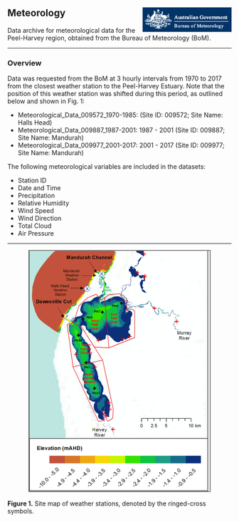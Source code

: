 ## Meteorology <img src="https://github.com/AquaticEcoDynamics/Peel_ARC/blob/master/Images/Logos/bom.gif" align="right">

Data archive for meteorological data for the Peel-Harvey region, obtained from the Bureau of Meteorology (BoM).  

---
### Overview

Data was requested from the BoM at 3 hourly intervals from 1970 to 2017 from the closest weather station to the Peel-Harvey Estuary. Note that the position of this weather station was shifted during this period, as outlined below and shown in Fig. 1: 

- Meteorological_Data_009572_1970-1985:  (Site ID: 009572; Site Name: Halls Head)
- Meteorological_Data_009887_1987-2001: 1987 - 2001 (Site ID: 009887; Site Name: Mandurah)
- Meteorological_Data_009977_2001-2017: 2001 - 2017 (Site ID: 009977; Site Name: Mandurah)


The following meteorological variables are included in the datasets:

- Station ID
- Date and Time
- Precipitation
- Relative Humidity
- Wind Speed
- Wind Direction
- Total Cloud
- Air Pressure

---


<p align="center">
  <kbd>
    <img src="https://github.com/AquaticEcoDynamics/Peel_ARC/blob/master/Images/met-station.png" width="406.5" height="539.5" style="border: 2px solid  gray;">
  </kbd>
</p>

**Figure 1.** Site map of weather stations, denoted by the ringed-cross symbols.


<!--
## Example summary plot of weather data

<img src="https://github.com/AquaticEcoDynamics/Peel_ARC/blob/master/Images/BOM.png">

**Figure.** Example summary plot of weather data in 2009. Further data can be requested directly from the <a href="http://www.bom.gov.au/">Bureau of Meteorology</a>

| Contact       | Email Address            |
| ------------- | ------------------------ |
| Brendan Busch | brendan.busch@uwa.edu.au |

-->